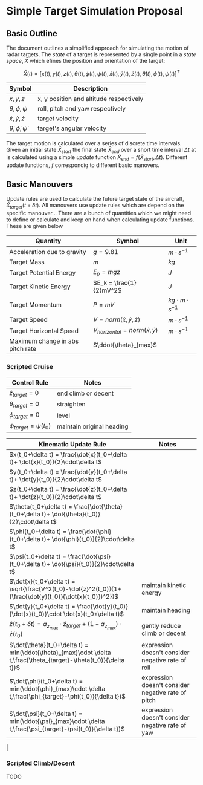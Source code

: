 # Simple Target Simulation Proposal

## Basic Outline
The document outlines a simplified approach for simulating the motion of radar targets.  The *state* of a target is represented by a single point in a *state space*, $\bar{X}$ which efines the position and orientation of the target:

$$
\bar{X}(t) = 
[
 x(t),
 y(t),
 z(t),
 \theta(t),
 \phi(t),
 \psi(t),
 \dot{x}(t),
 \dot{y}(t),
 \dot{z}(t),
 \dot{\theta}(t),
 \dot{\phi}(t),
 \dot{\psi}(t)]^T
$$

Symbol | Description
---    | ---
$x, y, z$ | x, y position and altitude respectively
$\theta, \phi, \psi$ | roll, pitch and yaw respectively
$\dot{x}, \dot{y}, \dot{z}$ | target velocity
$\dot{\theta}, \dot{\phi}, \dot{\psi}$ | target's angular velocity

The target motion is calculated over a series of discrete time intervals.  Given an initial state $\bar{X}_{start}$ the final state $\bar{X}_{end}$ over a short time interval $\Delta t$ at is calculated using a simple *update* function $\bar{X}_{end} = f(\bar{X}_{start},\Delta t)$.  Different update functions, $f$ correspondig to different basic manovers.

## Basic Manouvers

Update rules are used to calculate the future target state of the aircraft, $\bar{X}_{target}(t+\delta t)$. All manouvers use update rules which are depend on the specific manouver...  There are a bunch of quantities which we might need to define or calculate and keep on hand when calculating update functions.  These are given below

Quantity | Symbol | Unit
--- | --- | ---
Acceleration due to gravity | $g=9.81$ |  $m\cdot s^{-1}$
Target Mass | $m$ | $kg$
Target Potential Energy | $E_p =mgz$ | $J$
Target Kinetic Energy | $E_k = \frac{1}{2}mV^2$ | $J$
Target Momentum | $P = mV$ | $kg\cdot m\cdot s^{-1}$
Target Speed | $V= norm (\dot{x},\dot{y},\dot{z})$ | $m\cdot s^{-1}$
Target Horizontal Speed | $V_{horizontal} = norm (\dot{x},\dot{y})$| $m\cdot s^{-1}$
Maximum change in abs pitch rate| $\ddot{\theta}_{max}$ | 
### Scripted Cruise
Control Rule | Notes
--- | --- 
$\dot{z}_{target} = 0$ | end climb or decent
$\theta_{target} = 0$ | straighten
$\phi_{target} = 0$ | level
$\psi_{target} = \psi(t_0)$ | maintain original heading

Kinematic Update Rule | Notes
--- | ---
$x(t_0+\delta t) = \frac{\dot{x}(t_0+\delta t)+ \dot{x}(t_0)}{2}\cdot\delta t$ |
$y(t_0+\delta t) = \frac{\dot{y}(t_0+\delta t)+ \dot{y}(t_0)}{2}\cdot\delta t$ | 
$z(t_0+\delta t) = \frac{\dot{z}(t_0+\delta t)+ \dot{z}(t_0)}{2}\cdot\delta t$ | 
$\theta(t_0+\delta t) = \frac{\dot{\theta}(t_0+\delta t)+ \dot{\theta}(t_0)}{2}\cdot\delta t$ |
$\phi(t_0+\delta t) = \frac{\dot{\phi}(t_0+\delta t)+ \dot{\phi}(t_0)}{2}\cdot\delta t$ | 
$\psi(t_0+\delta t) = \frac{\dot{\psi}(t_0+\delta t)+ \dot{\psi}(t_0)}{2}\cdot\delta t$ | 
$\dot{x}(t_0+\delta t) = \sqrt{\frac{V^2(t_0)-\dot{z}^2(t_0)}{1+(\frac{\dot{y}(t_0)}{\dot{x}(t_0)})^2}}$ | maintain kinetic energy
$\dot{y}(t_0+\delta t) = \frac{\dot{y}(t_0)}{\dot{x}(t_0)}\cdot \dot{x}(t_0+\delta t)$ | maintain heading
$\dot{z}(t_0+\delta t) =a_{z_{max}}\cdot\dot{z}_{target}+(1-a_{z_{max}})\cdot \dot{z}(t_0)$ | gently reduce climb or decent
$\dot{\theta}(t_0+\delta t) = min(\ddot{\theta}_{max}\cdot \delta t,\frac{\theta_{target}-\theta(t_0)}{\delta t})$ | expression doesn't consider negative rate of roll
$\dot{\phi}(t_0+\delta t) = min(\ddot{\phi}_{max}\cdot \delta t,\frac{\phi_{target}-\phi(t_0)}{\delta t})$ | expression doesn't consider negative rate of pitch
$\dot{\psi}(t_0+\delta t) = min(\ddot{\psi}_{max}\cdot \delta t,\frac{\psi_{target}-\psi(t_0)}{\delta t})$ | expression doesn't consider negative rate of yaw
|

### Scripted Climb/Decent
 TODO




